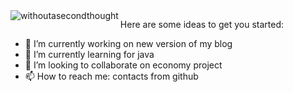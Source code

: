 <img align="left" alt="withoutasecondthought" src="https://github.com/images/mona-whisper.gif" />


Here are some ideas to get you started:

- 🔭 I’m currently working on new version of my blog
- 🌱 I’m currently learning for java
- 👯 I’m looking to collaborate on economy project
- 📫 How to reach me: contacts from github
